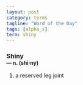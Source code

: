 ```yaml
---
layout: post
category: terms
tagline: "Word of the Day"
tags: [alpha_s]
term: shiny
---
```


<h3>Shiny<br/> <small>&mdash; n. (shi<span>&middot;</span>ny)</small></h3>
<p><ol><li>a reserved leg joint</li>
</ol></p>
